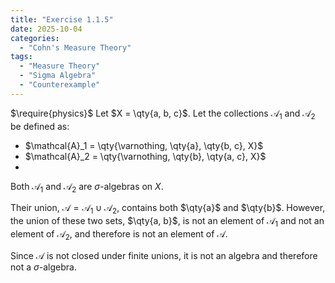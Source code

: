 ```yaml
---
title: "Exercise 1.1.5"
date: 2025-10-04
categories:
  - "Cohn's Measure Theory"
tags:
  - "Measure Theory"
  - "Sigma Algebra"
  - "Counterexample"
---
```

$\require{physics}$
Let $X = \qty{a, b, c}$. 
Let the collections $\mathcal{A}_1$ and $\mathcal{A}_2$ be defined as:
- $\mathcal{A}_1 = \qty{\varnothing, \qty{a}, \qty{b, c}, X}$
- $\mathcal{A}_2 = \qty{\varnothing, \qty{b}, \qty{a, c}, X}$
- 
Both $\mathcal{A}_1$ and $\mathcal{A}_2$ are $\sigma$-algebras on $X$.

Their union, $\mathcal{A} = \mathcal{A}_1 \cup \mathcal{A}_2$, contains both $\qty{a}$ and $\qty{b}$. 
However, the union of these two sets, $\qty{a, b}$, is not an element of $\mathcal{A}_1$ and not an element of $\mathcal{A}_2$, and therefore is not an element of $\mathcal{A}$. 

Since $\mathcal{A}$ is not closed under finite unions, it is not an algebra and therefore not a $\sigma$-algebra. 
